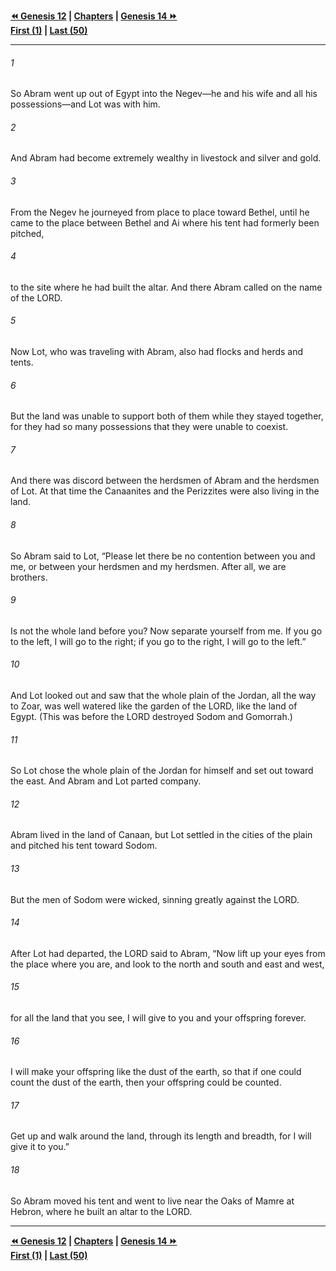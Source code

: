   
**[⏪ Genesis 12](./Genesis%2012.md) | [Chapters](./_index.md) | [Genesis 14 ⏩](./Genesis%2014.md)**  
**[First (1)](./Genesis%201.md) | [Last (50)](./Genesis%2050.md)**  
  
---  
  
###### 1  
So Abram went up out of Egypt into the Negev—he and his wife and all his possessions—and Lot was with him.  
  
###### 2  
And Abram had become extremely wealthy in livestock and silver and gold.  
  
###### 3  
From the Negev he journeyed from place to place toward Bethel, until he came to the place between Bethel and Ai where his tent had formerly been pitched,  
  
###### 4  
to the site where he had built the altar. And there Abram called on the name of the LORD.  
  
###### 5  
Now Lot, who was traveling with Abram, also had flocks and herds and tents.  
  
###### 6  
But the land was unable to support both of them while they stayed together, for they had so many possessions that they were unable to coexist.  
  
###### 7  
And there was discord between the herdsmen of Abram and the herdsmen of Lot. At that time the Canaanites and the Perizzites were also living in the land.  
  
###### 8  
So Abram said to Lot, “Please let there be no contention between you and me, or between your herdsmen and my herdsmen. After all, we are brothers.  
  
###### 9  
Is not the whole land before you? Now separate yourself from me. If you go to the left, I will go to the right; if you go to the right, I will go to the left.”  
  
###### 10  
And Lot looked out and saw that the whole plain of the Jordan, all the way to Zoar, was well watered like the garden of the LORD, like the land of Egypt. (This was before the LORD destroyed Sodom and Gomorrah.)  
  
###### 11  
So Lot chose the whole plain of the Jordan for himself and set out toward the east. And Abram and Lot parted company.  
  
###### 12  
Abram lived in the land of Canaan, but Lot settled in the cities of the plain and pitched his tent toward Sodom.  
  
###### 13  
But the men of Sodom were wicked, sinning greatly against the LORD.  
  
###### 14  
After Lot had departed, the LORD said to Abram, “Now lift up your eyes from the place where you are, and look to the north and south and east and west,  
  
###### 15  
for all the land that you see, I will give to you and your offspring forever.  
  
###### 16  
I will make your offspring like the dust of the earth, so that if one could count the dust of the earth, then your offspring could be counted.  
  
###### 17  
Get up and walk around the land, through its length and breadth, for I will give it to you.”  
  
###### 18  
So Abram moved his tent and went to live near the Oaks of Mamre at Hebron, where he built an altar to the LORD.  
  
  
---  
  
**[⏪ Genesis 12](./Genesis%2012.md) | [Chapters](./_index.md) | [Genesis 14 ⏩](./Genesis%2014.md)**  
**[First (1)](./Genesis%201.md) | [Last (50)](./Genesis%2050.md)**  
  
